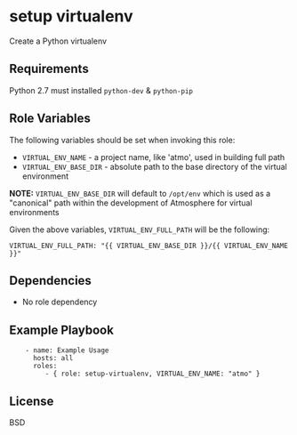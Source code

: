 setup virtualenv
================

Create a Python virtualenv

Requirements
------------

Python 2.7 must installed `python-dev` & `python-pip`

Role Variables
--------------

The following variables should be set when invoking this role:

* `VIRTUAL_ENV_NAME` - a project name, like 'atmo', used in building full path
* `VIRTUAL_ENV_BASE_DIR` - absolute path to the base directory of the virtual environment

**NOTE:** `VIRTUAL_ENV_BASE_DIR` will default to `/opt/env` which is used as a "canonical" path within the development of Atmosphere for virtual environments

Given the above variables, `VIRTUAL_ENV_FULL_PATH` will be the following:
```
VIRTUAL_ENV_FULL_PATH: "{{ VIRTUAL_ENV_BASE_DIR }}/{{ VIRTUAL_ENV_NAME }}"
```

Dependencies
------------
* No role dependency

Example Playbook
----------------

```
    - name: Example Usage
      hosts: all
      roles:
         - { role: setup-virtualenv, VIRTUAL_ENV_NAME: "atmo" }
```

License
-------

BSD
